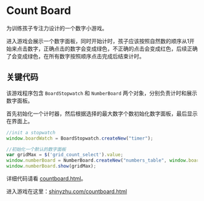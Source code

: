 # Count Board

为训练孩子专注力设计的一个数字小游戏。

进入游戏会展示一个数字面板，同时开始计时，孩子应该按照自然数的顺序从1开始来点击数字，正确点击的数字会变成绿色，不正确的点击会变成红色，后续正确了会变成绿色，在所有数字按照顺序点击完成后结束计时。

## 关键代码

该游戏程序包含 `BoardStopwatch` 和 `NumberBoard` 两个对象，分别负责计时和展示数字面板。

首先初始化一个计时器，然后根据选择的最大数字个数初始化数字面板，最后显示在界面上。

```javascript
//init a stopwatch
window.boardWatch = BoardStopwatch.createNew("timer");

//初始化一个默认的数字面板
var gridMax = $('grid_count_select').value;
window.numberBoard = NumberBoard.createNew("numbers_table", window.boardWatch);
window.numberBoard.show(gridMax);
```

详细代码请看 [countboard.html](countboard.html)。

进入游戏在这里：[shinyzhu.com/countboard.html](http://shinyzhu.com/countboard.html)